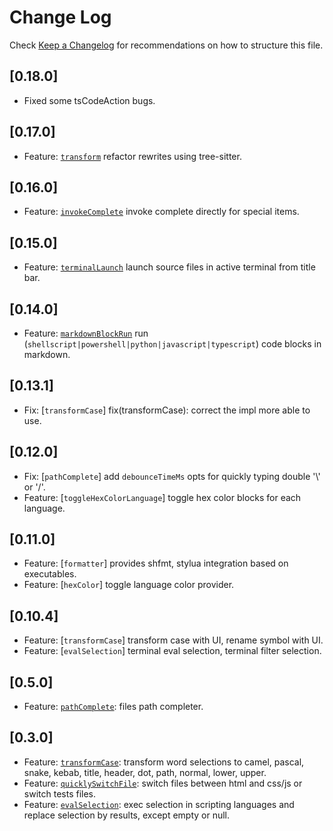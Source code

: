 # Change Log

Check [Keep a Changelog](http://keepachangelog.com/) for recommendations on how to structure this file.

## [0.18.0]

- Fixed some tsCodeAction bugs.

## [0.17.0]

- Feature: [`transform`](src/tsCodeAction/transform.ts) refactor rewrites using tree-sitter.

## [0.16.0]

- Feature: [`invokeComplete`](src/invokeComplete/index.ts) invoke complete directly for special items.

## [0.15.0]

- Feature: [`terminalLaunch`](src/terminalLaunch.ts) launch source files in active terminal from title bar.

## [0.14.0]

- Feature: [`markdownBlockRun`](src/markdownBlockRun.ts) run (`shellscript|powershell|python|javascript|typescript`) code blocks in markdown.

## [0.13.1]

- Fix: [`transformCase`] fix(transformCase): correct the impl more able to use.

## [0.12.0]

- Fix: [`pathComplete`] add `debounceTimeMs` opts for quickly typing double '\\' or '/'.
- Feature: [`toggleHexColorLanguage`] toggle hex color blocks for each language.

## [0.11.0]

- Feature: [`formatter`] provides shfmt, stylua integration based on executables.
- Feature: [`hexColor`] toggle language color provider.

## [0.10.4]

- Feature: [`transformCase`] transform case with UI, rename symbol with UI.
- Feature: [`evalSelection`] terminal eval selection, terminal filter selection.

## [0.5.0]

- Feature: [`pathComplete`](./src/pathComplete.ts): files path completer.

## [0.3.0]

- Feature: [`transformCase`](./src/transformCase.ts): transform word selections to camel, pascal, snake, kebab, title, header, dot, path, normal, lower, upper.
- Feature: [`quicklySwitchFile`](./src/quicklySwitchFile.ts): switch files between html and css/js or switch tests files.
- Feature: [`evalSelection`](./src/evalSelection.ts): exec selection in scripting languages and replace selection by results, except empty or null.
